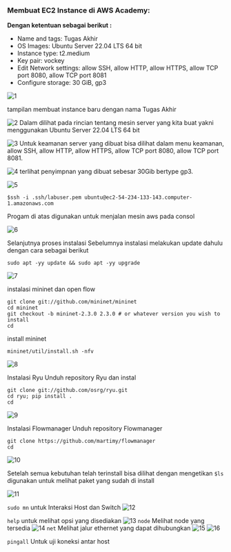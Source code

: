 ### Membuat EC2 Instance di AWS Academy: 
**Dengan ketentuan sebagai berikut :**
- Name and tags: Tugas Akhir
- OS Images: Ubuntu Server 22.04 LTS 64 bit
- Instance type: t2.medium
- Key pair: vockey
- Edit Network settings: allow SSH, allow HTTP, allow HTTPS, allow TCP port 8080, allow TCP port 8081
- Configure storage: 30 GiB, gp3

![1](https://user-images.githubusercontent.com/64295717/172334427-949d466a-a0d4-4bdb-9a4f-13bdd027ae74.PNG)

tampilan membuat instance baru dengan nama Tugas Akhir

![2](https://user-images.githubusercontent.com/64295717/172335493-f51092a3-1b7e-4739-9302-3a893969c298.PNG)
Dalam dilihat pada rincian tentang mesin server yang kita buat yakni menggunakan Ubuntu Server 22.04 LTS 64 bit

![3](https://user-images.githubusercontent.com/64295717/172335804-07329b28-2f06-4f5f-a74c-7f1a80f1d8de.PNG)
Untuk keamanan server yang dibuat bisa dilihat dalam menu keamanan, allow SSH, allow HTTP, allow HTTPS, allow TCP port 8080, allow TCP port 8081.

![4](https://user-images.githubusercontent.com/64295717/172337204-73e78adf-7170-41ca-b13f-0780875bc403.PNG)
terlihat penyimpnan yang dibuat sebesar 30Gib bertype gp3.

![5](https://user-images.githubusercontent.com/64295717/172337410-18041120-097b-4aa9-be9d-5d30748cb7c6.PNG)
```
$ssh -i .ssh/labuser.pem ubuntu@ec2-54-234-133-143.computer-1.amazonaws.com
```
Progam di atas digunakan untuk menjalan mesin aws pada consol

![6](https://user-images.githubusercontent.com/64295717/172340249-4b29e7d7-4778-4652-975c-66025eb4e3d5.PNG)

Selanjutnya proses instalasi
Sebelumnya instalasi melakukan update dahulu dengan cara sebagai berikut
```
sudo apt -yy update && sudo apt -yy upgrade
```
![7](https://user-images.githubusercontent.com/64295717/172340453-bb83b53d-6af4-4ecc-9a18-1851e71ff8ae.PNG)

instalasi mininet dan open flow
```
git clone git://github.com/mininet/mininet
cd mininet
git checkout -b mininet-2.3.0 2.3.0 # or whatever version you wish to install
cd
```

install mininet
```
mininet/util/install.sh -nfv
```
![8](https://user-images.githubusercontent.com/64295717/172340728-2cc420e2-f14d-4aa6-8893-b4f41d22fcc7.PNG)

Instalasi Ryu Unduh repository Ryu dan instal
```
git clone git://github.com/osrg/ryu.git
cd ryu; pip install .
cd
```
![9](https://user-images.githubusercontent.com/64295717/172340802-0c2bc087-065e-473c-b472-9629d7cd0513.PNG)

Instalasi Flowmanager Unduh repository Flowmanager
```
git clone https://github.com/martimy/flowmanager
cd
```
![10](https://user-images.githubusercontent.com/64295717/172341345-3dc0307e-e2d6-4bd6-b9a7-22219d0ffe32.PNG)

Setelah semua kebutuhan telah terinstall bisa dilihat dengan mengetikan 
`$ls` digunakan untuk melihat paket yang sudah di install

![11](https://user-images.githubusercontent.com/64295717/172341468-704b1836-5f89-41d0-8afa-3393debb4573.PNG)

`sudo mn` untuk Interaksi Host dan Switch
![12](https://user-images.githubusercontent.com/64295717/172341728-8c96a9cf-a109-4510-8c15-e11088608721.PNG)

`help` untuk melihat opsi yang disediakan
![13](https://user-images.githubusercontent.com/64295717/172342189-8abe37cd-cc0b-4537-858a-b0af57180f79.PNG)
`node` Melihat node yang tersedia
![14](https://user-images.githubusercontent.com/64295717/172342649-4b6a4f48-78e9-4ef3-a28d-091eef39f842.PNG)
`net` Melihat jalur ethernet yang dapat dihubungkan
![15](https://user-images.githubusercontent.com/64295717/172345163-53f0b6a5-4eb5-4e6d-ac7d-b97fbdf12e4b.PNG)
![16](https://user-images.githubusercontent.com/64295717/172345223-a7616009-9455-4ab8-a543-5093513b9ff9.PNG)

`pingall` Untuk uji koneksi antar host
